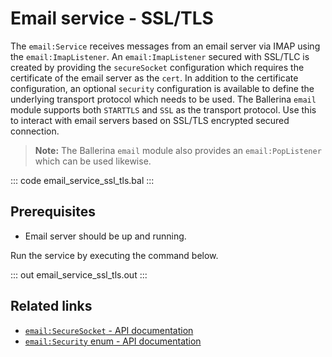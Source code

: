 # Email service - SSL/TLS 

The `email:Service` receives messages from an email server via IMAP using the `email:ImapListener`. An `email:ImapListener` secured with SSL/TLC is created by providing the `secureSocket` configuration which requires the certificate of the email server as the `cert`. In addition to the certificate configuration, an optional `security` configuration is available to define the underlying transport protocol which needs to be used. The Ballerina `email` module supports both `STARTTLS` and `SSL` as the transport protocol. Use this to interact with email servers based on SSL/TLS encrypted secured connection.  

>**Note:** The Ballerina `email` module also provides an `email:PopListener` which can be used likewise.

::: code email_service_ssl_tls.bal :::

## Prerequisites
- Email server should be up and running.

Run the service by executing the command below.

::: out email_service_ssl_tls.out :::

## Related links
- [`email:SecureSocket` - API documentation](https://lib.ballerina.io/ballerina/email/latest/records/SecureSocket)
- [`email:Security` enum - API documentation](https://lib.ballerina.io/ballerina/email/latest/enums/Security)
